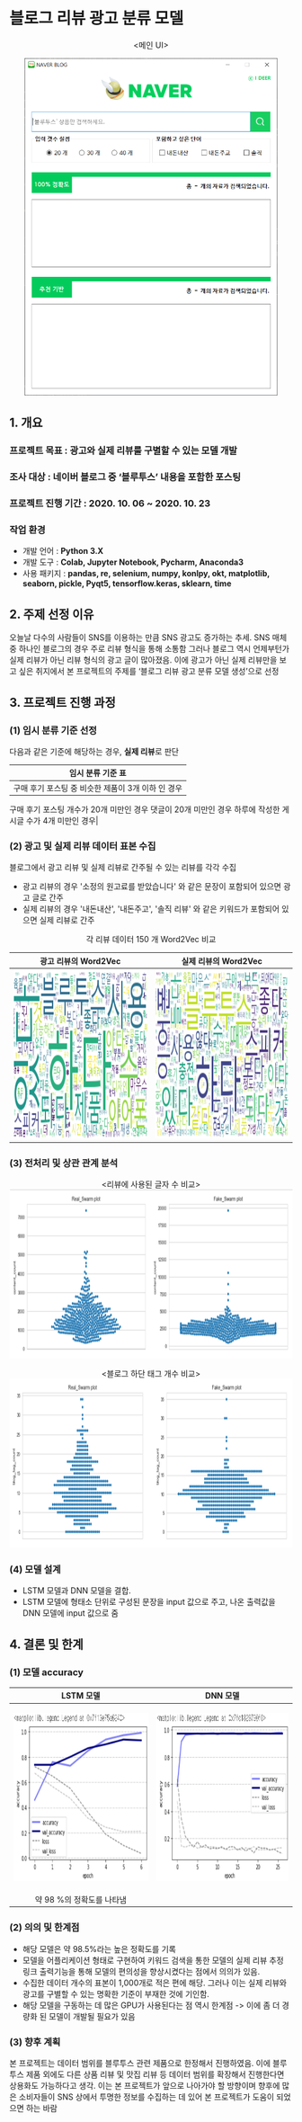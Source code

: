 # 블로그 리뷰 광고 분류 모델

<p align="center"><메인 UI>
<p align="center"><img src="/img/main화면.PNG" width="450px" height="600px"></>
  

## 1. 개요
### 프로젝트 목표 : 광고와 실제 리뷰룰 구별할 수 있는 모델 개발
### 조사 대상 : 네이버 블로그 중 ‘블루투스’ 내용을 포함한 포스팅
### 프로젝트 진행 기간 : 2020. 10. 06 ~ 2020. 10. 23
### 작업 환경
  - 개발 언어 : **Python 3.X**
  - 개발 도구 : **Colab, Jupyter Notebook, Pycharm, Anaconda3**
  - 사용 패키지 : **pandas, re, selenium, numpy, konlpy, okt, matplotlib, seaborn, pickle, Pyqt5, tensorflow.keras, sklearn, time**

## 2. 주제 선정 이유
  오늘날 다수의 사람들이 SNS를 이용하는 만큼 SNS 광고도 증가하는 추세. SNS 매체 중 하나인 블로그의 경우 주로 리뷰 형식을 통해 소통함
  그러나 블로그 역시 언제부턴가 실제 리뷰가 아닌 리뷰 형식의 광고 글이 많아졌음.
  이에 광고가 아닌 실제 리뷰만을 보고 싶은 취지에서 본 프로젝트의 주제를 ‘블로그 리뷰 광고 분류 모델 생성’으로 선정
  
## 3. 프로젝트 진행 과정
### (1) 임시 분류 기준 선정
 다음과 같은 기준에 해당하는 경우, **실제 리뷰**로 판단
 
|임시 분류 기준 표|
|------|
|구매 후기 포스팅 중 비슷한 제품이 3개 이하 인 경우
 구매 후기 포스팅 개수가 20개 미만인 경우
 댓글이 20개 미만인 경우
 하루에 작성한 게시글 수가 4개 미만인 경우|


### (2) 광고 및 실제 리뷰 데이터 표본 수집
  블로그에서 광고 리뷰 및 실제 리뷰로 간주될 수 있는 리뷰를 각각 수집
  
  - 광고 리뷰의 경우 '소정의 원고료를 받았습니다' 와 같은 문장이 포함되어 있으면 광고 글로 간주
  - 실제 리뷰의 경우 '내돈내산', '내돈주고', '솔직 리뷰' 와 같은 키워드가 포함되어 있으면 실제 리뷰로 간주
 
 <p align="center">각 리뷰 데이터 150 개 Word2Vec 비교
  
광고 리뷰의 Word2Vec        |  실제 리뷰의 Word2Vec
:-------------------------:|:-------------------------:
<img src="/img/5.fake_data_cleaned_content.png" width="450px" height="300px">  | <img src="/img/5.real_data_cleaned_content.png" width="450px" height="300px"><figcaption>
 
### (3) 전처리 및 상관 관계 분석
<p align="center"><리뷰에 사용된 글자 수 비교>  
<img src="/img/3.본문글자수_상관관계.PNG" width="1000px" height="300px">
 
 <p align="center"><블로그 하단 태그 개수 비교>  
<img src="/img/3.블로그태그_상관관계.PNG" width="1000px" height="300px">
  
### (4) 모델 설계
  - LSTM 모델과 DNN 모델을 결합.
  - LSTM 모델에 형태소 단위로 구성된 문장을 input 값으로 주고, 나온 출력값을 DNN 모델에 input 값으로 줌
  
  

 ## 4. 결론 및 한계
 ### (1) 모델 accuracy
 
| LSTM 모델 | DNN 모델  |
|:-------------------------:|:-------------------------: |
|<p align="center"><img src="/img/7.Model_LSTM_Result.png" width="450px" height="300px" />|<p align="center"><img src="/img/8.Model_DNN_Result.png" width="450px" height="300px" /> |
| 약 98 %의 정확도를 나타냄                              ||
  
### (2) 의의 및 한계점

- 해당 모델은 약 98.5%라는 높은 정확도를 기록
- 모델을 어플리케이션 형태로 구현하여 키워드 검색을 통한 모델의 실제 리뷰 추정 링크 출력기능을 통해 모델의 편의성을 향상시켰다는 점에서 의의가 있음.
- 수집한 데이터 개수의 표본이 1,000개로 적은 편에 해당. 그러나 이는 실제 리뷰와 광고를 구별할 수 있는 명확한 기준이 부재한 것에 기인함.
- 해당 모델을 구동하는 데 많은 GPU가 사용된다는 점 역시 한계점 -> 이에 좀 더 경량화 된 모델이 개발될 필요가 있음

### (3) 향후 계획

본 프로젝트는 데이터 범위를 블루투스 관련 제품으로 한정해서 진행하였음. 이에 블루투스 제품 외에도 다른 상품 리뷰 및 맛집 리뷰 등 데이터 범위를 확장해서 진행한다면 상용화도 가능하다고 생각. 이는 본 프로젝트가 앞으로 나아가야 할 방향이며 향후에 많은 소비자들이 SNS 상에서 투명한 정보를 수집하는 데 있어 본 프로젝트가 도움이 되었으면 하는 바람
